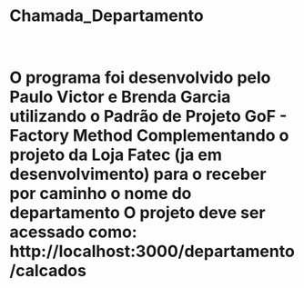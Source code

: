 <h1>Chamada_Departamento </h1>
<br>
<h1> O programa foi desenvolvido pelo Paulo Victor e Brenda Garcia  utilizando  o Padrão de Projeto GoF - Factory Method Complementando o projeto da Loja Fatec (ja em desenvolvimento) para o receber por caminho
o nome do departamento 
O projeto deve ser acessado como: http://localhost:3000/departamento/calcados

 </h1>
